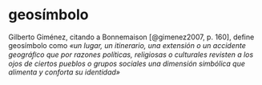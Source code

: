 # geosímbolo
Gilberto Giménez, citando a Bonnemaison [@gimenez2007, p. 160], define  geosímbolo como *«un lugar, un itinerario, una extensión o un accidente geográﬁco que por razones políticas, religiosas o culturales revisten a los ojos de ciertos pueblos o grupos sociales una dimensión simbólica que alimenta y conforta su identidad»*
